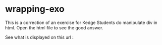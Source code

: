 # wrapping-exo

This is a correction of an exercise for Kedge Students do manipulate div in html.
Open the html file to see the good answer.

See what is displayed on this url : 
